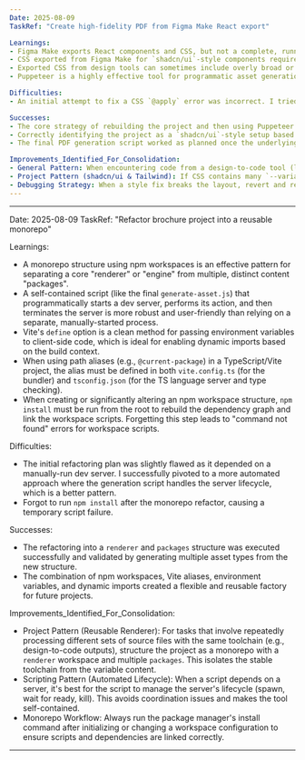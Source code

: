 ```yaml
---
Date: 2025-08-09
TaskRef: "Create high-fidelity PDF from Figma Make React export"

Learnings:
- Figma Make exports React components and CSS, but not a complete, runnable project structure. It omits `package.json`, build tool configs (e.g., `vite.config.ts`), and other scaffolding.
- CSS exported from Figma Make for `shadcn/ui`-style components requires a detailed `tailwind.config.js`. The theme must be extended to map the CSS variables (e.g., `--border`, `--background`) to Tailwind's theme keys (e.g., `colors.border`, `colors.background`). A default Tailwind config is insufficient.
- Exported CSS from design tools can sometimes include overly broad or faulty global CSS rules (e.g., applying styles to the `*` selector). These may need to be removed entirely rather than fixed, to allow component-level styles to apply correctly.
- Puppeteer is a highly effective tool for programmatic asset generation from web pages. Its `page.pdf()` method creates high-fidelity, vector-perfect PDFs, while `page.screenshot()` is excellent for producing raster image formats (PNG, JPEG, etc.) from specific page elements.

Difficulties:
- An initial attempt to fix a CSS `@apply` error was incorrect. I tried to simplify a custom class (`@apply border-border`) to a standard one (`@apply border`), which broke the layout. The user's visual feedback was essential to understanding the required subtlety. The correct fix was to configure Tailwind to understand the custom class definitions and then remove a faulty global style override.

Successes:
- The core strategy of rebuilding the project and then using Puppeteer was correct and successful.
- Correctly identifying the project as a `shadcn/ui`-style setup based on the CSS variables and file structure was the key to solving the configuration problems.
- The final PDF generation script worked as planned once the underlying web application was rendering correctly.

Improvements_Identified_For_Consolidation:
- General Pattern: When encountering code from a design-to-code tool (like Figma Make), suspect a missing or incomplete project scaffold. Prioritize creating a valid `package.json` and build configuration first.
- Project Pattern (shadcn/ui & Tailwind): If CSS contains many `--variable` definitions for colors and spacing, and the file structure includes `components/ui`, check for a `shadcn/ui`-style setup. Ensure `tailwind.config.js` is fully configured to map these variables and that the `tailwindcss-animate` plugin is present.
- Debugging Strategy: When a style fix breaks the layout, revert and reconsider. A faulty global style (`*`) is a common culprit in generated code and removing it is often the correct solution.
---
```

---
Date: 2025-08-09
TaskRef: "Refactor brochure project into a reusable monorepo"

Learnings:
- A monorepo structure using npm workspaces is an effective pattern for separating a core "renderer" or "engine" from multiple, distinct content "packages".
- A self-contained script (like the final `generate-asset.js`) that programmatically starts a dev server, performs its action, and then terminates the server is more robust and user-friendly than relying on a separate, manually-started process.
- Vite's `define` option is a clean method for passing environment variables to client-side code, which is ideal for enabling dynamic imports based on the build context.
- When using path aliases (e.g., `@current-package`) in a TypeScript/Vite project, the alias must be defined in both `vite.config.ts` (for the bundler) and `tsconfig.json` (for the TS language server and type checking).
- When creating or significantly altering an npm workspace structure, `npm install` must be run from the root to rebuild the dependency graph and link the workspace scripts. Forgetting this step leads to "command not found" errors for workspace scripts.

Difficulties:
- The initial refactoring plan was slightly flawed as it depended on a manually-run dev server. I successfully pivoted to a more automated approach where the generation script handles the server lifecycle, which is a better pattern.
- Forgot to run `npm install` after the monorepo refactor, causing a temporary script failure.

Successes:
- The refactoring into a `renderer` and `packages` structure was executed successfully and validated by generating multiple asset types from the new structure.
- The combination of npm workspaces, Vite aliases, environment variables, and dynamic imports created a flexible and reusable factory for future projects.

Improvements_Identified_For_Consolidation:
- Project Pattern (Reusable Renderer): For tasks that involve repeatedly processing different sets of source files with the same toolchain (e.g., design-to-code outputs), structure the project as a monorepo with a `renderer` workspace and multiple `packages`. This isolates the stable toolchain from the variable content.
- Scripting Pattern (Automated Lifecycle): When a script depends on a server, it's best for the script to manage the server's lifecycle (spawn, wait for ready, kill). This avoids coordination issues and makes the tool self-contained.
- Monorepo Workflow: Always run the package manager's install command after initializing or changing a workspace configuration to ensure scripts and dependencies are linked correctly.
---
